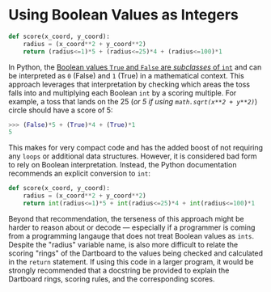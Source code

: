 # Using Boolean Values as Integers


```python
def score(x_coord, y_coord):
    radius = (x_coord**2 + y_coord**2)
    return (radius<=1)*5 + (radius<=25)*4 + (radius<=100)*1
```


In Python, the [Boolean values `True` and `False` are _subclasses_ of `int`][bools-as-ints] and can be interpreted as `0` (False) and `1` (True) in a mathematical context.
This approach leverages that interpretation by checking which areas the toss falls into and multiplying each Boolean `int` by a scoring multiple.
For example, a toss that lands on the 25 (_or 5 if using `math.sqrt(x**2 + y**2)`_) circle should have a score of 5:

```python
>>> (False)*5 + (True)*4 + (True)*1
5
```


This makes for very compact code and has the added boost of not requiring any `loops` or additional data structures.
However, it is considered bad form to rely on Boolean interpretation.
Instead, the Python documentation recommends an explicit conversion to `int`:


```python
def score(x_coord, y_coord):
    radius = (x_coord**2 + y_coord**2)
    return int(radius<=1)*5 + int(radius<=25)*4 + int(radius<=100)*1
```

Beyond that recommendation, the terseness of this approach might be harder to reason about or decode — especially if a programmer is coming from a programming langauge that does not treat Boolean values as `ints`.
Despite the "radius" variable name, is also more difficult to relate the scoring "rings" of the Dartboard to the values being checked and calculated in the `return` statement.
If using this code in a larger program, it would be strongly recommended that a docstring be provided to explain the Dartboard rings, scoring rules, and the corresponding scores.

[bools-as-ints]: https://docs.python.org/3/library/stdtypes.html#boolean-type-bool